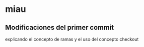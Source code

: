 # miau
## Modificaciones del primer commit
explicando el concepto de ramas y el uso del concepto checkout
